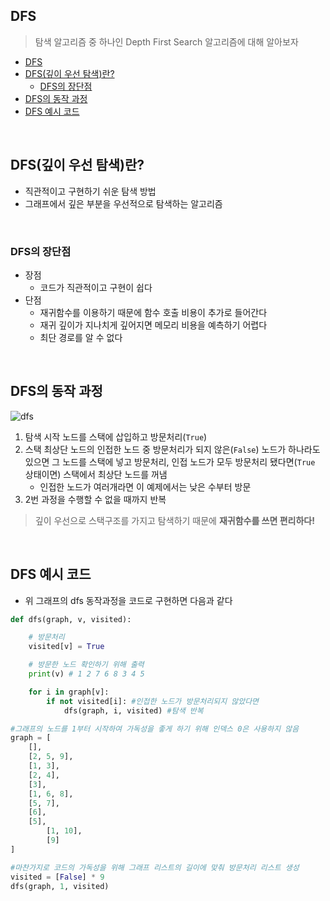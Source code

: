 ## DFS
> 탐색 알고리즘 중 하나인 Depth First Search 알고리즘에 대해 알아보자

<!-- TOC -->

- [DFS](#dfs)
- [DFS(깊이 우선 탐색)란?](#dfs깊이-우선-탐색란)
  - [DFS의 장단점](#dfs의-장단점)
- [DFS의 동작 과정](#dfs의-동작-과정)
- [DFS 예시 코드](#dfs-예시-코드)

<!-- /TOC -->

<br/>

## DFS(깊이 우선 탐색)란?

- 직관적이고 구현하기 쉬운 탐색 방법
- 그래프에서 깊은 부분을 우선적으로 탐색하는 알고리즘

<br/>

### DFS의 장단점
- 장점
  - 코드가 직관적이고 구현이 쉽다
- 단점
  - 재귀함수를 이용하기 때문에 함수 호출 비용이 추가로 들어간다
  - 재귀 깊이가 지나치게 깊어지면 메모리 비용을 예측하기 어렵다
  - 최단 경로를 알 수 없다

<br/>

## DFS의 동작 과정

![dfs](https://upload.wikimedia.org/wikipedia/commons/7/7f/Depth-First-Search.gif?20090326120256)

1. 탐색 시작 노드를 스택에 삽입하고 방문처리(`True`)
2. 스택 최상단 노드의 인접한 노드 중 방문처리가 되지 않은(`False`) 노드가 하나라도 있으면 
그 노드를 스택에 넣고 방문처리, 인접 노드가 모두 방문처리 됐다면(`True` 상태이면) 스택에서 최상단 노드를 꺼냄
   - 인접한 노드가 여러개라면 이 예제에서는 낮은 수부터 방문
1. 2번 과정을 수행할 수 없을 때까지 반복

> 깊이 우선으로 스택구조를 가지고 탐색하기 때문에 **재귀함수를 쓰면 편리하다!**

<br/>

## DFS 예시 코드

- 위 그래프의 dfs 동작과정을 코드로 구현하면 다음과 같다

```python
def dfs(graph, v, visited):

    # 방문처리
    visited[v] = True

    # 방문한 노드 확인하기 위해 출력
    print(v) # 1 2 7 6 8 3 4 5

    for i in graph[v]: 
        if not visited[i]: #인접한 노드가 방문처리되지 않았다면
            dfs(graph, i, visited) #탐색 반복

#그래프의 노드를 1부터 시작하여 가독성을 좋게 하기 위해 인덱스 0은 사용하지 않음
graph = [
    [],
    [2, 5, 9],
    [1, 3],
    [2, 4],
    [3],
    [1, 6, 8],
    [5, 7],
    [6],
    [5],
		[1, 10],
		[9]
]

#마찬가지로 코드의 가독성을 위해 그래프 리스트의 길이에 맞춰 방문처리 리스트 생성
visited = [False] * 9 
dfs(graph, 1, visited)
```



